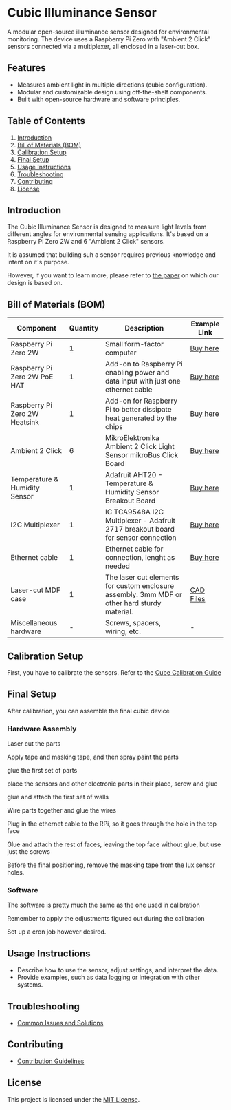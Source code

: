 # Cubic Illuminance Sensor

A modular open-source illuminance sensor designed for environmental monitoring. The device uses a Raspberry Pi Zero with "Ambient 2 Click" sensors connected via a multiplexer, all enclosed in a laser-cut box.

## Features
- Measures ambient light in multiple directions (cubic configuration).
- Modular and customizable design using off-the-shelf components.
- Built with open-source hardware and software principles.

## Table of Contents
1. [Introduction](#introduction)
2. [Bill of Materials (BOM)](#bill-of-materials-bom)
3. [Calibration Setup](#calibration-setup)
4. [Final Setup](#final-setup)
5. [Usage Instructions](#usage-instructions)
6. [Troubleshooting](#troubleshooting)
7. [Contributing](#contributing)
8. [License](#license)

## Introduction
The Cubic Illuminance Sensor is designed to measure light levels from different angles for environmental sensing applications. It's based on a Raspberry Pi Zero 2W and 6 "Ambient 2 Click" sensors.

It is assumed that building suh a sensor requires previous knowledge and intent on it's purpose. 

However, if you want to learn more, please refer to [the paper](https://journals.sagepub.com/doi/full/10.1177/1477153516631392) on which our design is based on.

## Bill of Materials (BOM)
| Component               | Quantity | Description                           | Example Link                       |
|-------------------------|----------|---------------------------------------|----------------------------|
| Raspberry Pi Zero 2W       | 1        | Small form-factor computer            | [Buy here](https://www.raspberrypi.com/products/raspberry-pi-zero-2-w/)               |
| Raspberry Pi Zero 2W PoE HAT | 1 | Add-on to Raspberry Pi enabling power and data input with just one ethernet cable | [Buy here](https://www.kiwi-electronics.com/en/poe-ethernet-usb-hub-hat-for-rpi-zero-10711)
| Raspberry Pi Zero 2W Heatsink | 1 | Add-on for Raspberry Pi to better dissipate heat generated by the chips | [Buy here](https://www.waveshare.com/zero-heatsink.htm) |
| Ambient 2 Click         | 6        | MikroElektronika Ambient 2 Click Light Sensor mikroBus Click Board | [Buy here](https://nl.rs-online.com/web/p/sensor-development-tools/1360740)               |
| Temperature & Humidity Sensor | 1 | Adafruit AHT20 - Temperature & Humidity Sensor Breakout Board | [Buy here](https://www.kiwi-electronics.com/nl/adafruit-aht20-temperature-humidity-sensor-breakout-board-stemma-qt-qwiic-10419) |
| I2C Multiplexer    | 1        | IC TCA9548A I2C Multiplexer - Adafruit 2717 breakout board for sensor connection | [Buy here](https://www.bitsandparts.nl/IC-TCA9548A-I2C-Multiplexer-Adafruit-2717-breakout-board-p113670)  |
| Ethernet cable | 1 | Ethernet cable for connection, lenght as needed | [Buy here](https://www.allekabels.nl/utp-kabel/7390/1098220/uutp-kabel-cat-5e.html) |
| Laser-cut MDF case  | 1        | The laser cut elements for custom enclosure assembly. 3mm MDF or other hard sturdy material.   | [CAD Files](#)              |
| Miscellaneous hardware  | -        | Screws, spacers, wiring, etc.         | -                           |

## Calibration Setup

First, you have to calibrate the sensors. Refer to the [Cube Calibration Guide](docs/Cube_Calibration.md)

## Final Setup

After calibration, you can assemble the final cubic device

### Hardware Assembly

Laser cut the parts

Apply tape and masking tape, and then spray paint the parts

glue the first set of parts

place the sensors and other electronic parts in their place, screw and glue

glue and attach the first set of walls

Wire parts together and glue the wires

Plug in the ethernet cable to the RPi, so it goes through the hole in the top face

Glue and attach the rest of faces, leaving the top face without glue, but use just the screws

Before the final positioning, remove the masking tape from the lux sensor holes.

### Software

The software is pretty much the same as the one used in calibration

Remember to apply the edjustments figured out during the calibration

Set up a cron job however desired.

## Usage Instructions
- Describe how to use the sensor, adjust settings, and interpret the data.
- Provide examples, such as data logging or integration with other systems.

## Troubleshooting
- [Common Issues and Solutions](docs/troubleshooting.md)

## Contributing
- [Contribution Guidelines](docs/contributing.md)

## License
This project is licensed under the [MIT License](LICENSE).
